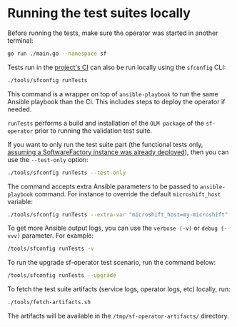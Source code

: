 # Running the test suites locally

Before running the tests, make sure the operator was started in another terminal:

```sh
go run ./main.go --namespace sf
```

Tests run in the [project's CI](https://softwarefactory-project.io/zuul/t/local/buildsets?project=software-factory%2Fsf-operator) can also be run locally using the `sfconfig` CLI:

```sh
./tools/sfconfig runTests
```

This command is a wrapper on top of `ansible-playbook` to run the same Ansible playbook
than the CI. This includes steps to deploy the operator if needed.

`runTests` performs a build and installation of the `OLM package` of the `sf-operator` prior to
running the validation test suite.

If you want to only run the test suite part (the functional tests only, [assuming a SoftwareFactory instance was already deployed](./getting_started.md)), then you can use the `--test-only` option:

```sh
./tools/sfconfig runTests --test-only
```

The command accepts extra Ansible parameters to be passed to `ansible-playbook` command.
For instance to override the default `microshift_host` variable:

```sh
./tools/sfconfig runTests --extra-var "microshift_host=my-microshift"
```

To get more Ansible output logs, you can use the `verbose (-v)` or `debug (-vvv)` parameter.
For example:

```sh
/tools/sfconfig runTests -v
```

To run the upgrade sf-operator test scenario, run the command below:

```sh
/tools/sfconfig runTests --upgrade
```

To fetch the test suite artifacts (service logs, operator logs, etc) locally, run:

```sh
./tools/fetch-artifacts.sh
```

The artifacts will be available in the `/tmp/sf-operator-artifacts/` directory.
